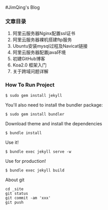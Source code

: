 #JimQing's Blog

### 文章目录
1.  阿里云服务器Nginx配置ssl证书
2.  阿里云服务器裸机搭建ftp服务
3.  Ubuntu安装mysql过程及Navicat链接
4.  阿里云服务器配置java环境
5.  初建GitHub博客
6.  Koa2.0 框架入门
7.  关于跨域问题详解


### How To Run Project
```
$ sudo gem install jekyll
```

You'll also need to install the bundler package:

```
$ sudo gem install bundler
```

Download theme and install the dependencies

```
$ bundle install
```

Use it!

```
$ bundle exec jekyll serve -w
```

Use for production!

```
$ bundle exec jekyll build
```

About git
```
cd _site
git status
git commit -am 'xxx'
git push
``` 